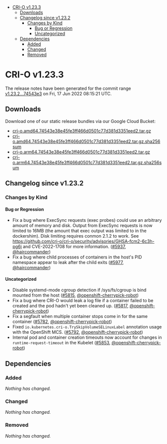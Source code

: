 - [CRI-O v1.23.3](#cri-o-v1233)
  - [Downloads](#downloads)
  - [Changelog since v1.23.2](#changelog-since-v1232)
    - [Changes by Kind](#changes-by-kind)
      - [Bug or Regression](#bug-or-regression)
      - [Uncategorized](#uncategorized)
  - [Dependencies](#dependencies)
    - [Added](#added)
    - [Changed](#changed)
    - [Removed](#removed)

# CRI-O v1.23.3

The release notes have been generated for the commit range
[v1.23.2...74543e3](https://github.com/cri-o/cri-o/compare/v1.23.2...74543e38e45fe3ff466d0501c77d381d3351eed2) on Fri, 17 Jun 2022 08:15:21 UTC.

## Downloads

Download one of our static release bundles via our Google Cloud Bucket:

- [cri-o.amd64.74543e38e45fe3ff466d0501c77d381d3351eed2.tar.gz](https://storage.googleapis.com/cri-o/artifacts/cri-o.amd64.74543e38e45fe3ff466d0501c77d381d3351eed2.tar.gz)
- [cri-o.amd64.74543e38e45fe3ff466d0501c77d381d3351eed2.tar.gz.sha256sum](https://storage.googleapis.com/cri-o/artifacts/cri-o.amd64.74543e38e45fe3ff466d0501c77d381d3351eed2.tar.gz.sha256sum)
- [cri-o.arm64.74543e38e45fe3ff466d0501c77d381d3351eed2.tar.gz](https://storage.googleapis.com/cri-o/artifacts/cri-o.arm64.74543e38e45fe3ff466d0501c77d381d3351eed2.tar.gz)
- [cri-o.arm64.74543e38e45fe3ff466d0501c77d381d3351eed2.tar.gz.sha256sum](https://storage.googleapis.com/cri-o/artifacts/cri-o.arm64.74543e38e45fe3ff466d0501c77d381d3351eed2.tar.gz.sha256sum)

## Changelog since v1.23.2

### Changes by Kind

#### Bug or Regression
 - Fix a bug where ExecSync requests (exec probes) could use an arbitrary amount of memory and disk. Output from ExecSync requests is now limited to 16MB (the amount that exec output was limited to in the dockershim). Disk limiting requires conmon 2.1.2 to work. See https://github.com/cri-o/cri-o/security/advisories/GHSA-fcm2-6c3h-pg6j and CVE-2022-1708 for more information. ([#5937](https://github.com/cri-o/cri-o/pull/5937), [@haircommander](https://github.com/haircommander))
 - Fix a bug where child processes of containers in the host's PID namespace appear to leak after the child exits ([#5977](https://github.com/cri-o/cri-o/pull/5977), [@haircommander](https://github.com/haircommander))

#### Uncategorized
 - Disable systemd-mode cgroup detection if /sys/fs/cgroup is bind mounted from the host ([#5815](https://github.com/cri-o/cri-o/pull/5815), [@openshift-cherrypick-robot](https://github.com/openshift-cherrypick-robot))
 - Fix a bug where CRI-O would leak a log file if a container failed to be created and the pod hadn't yet been cleaned up. ([#5817](https://github.com/cri-o/cri-o/pull/5817), [@openshift-cherrypick-robot](https://github.com/openshift-cherrypick-robot))
 - Fix a segfault when multiple container stops come in for the same container ([#5782](https://github.com/cri-o/cri-o/pull/5782), [@openshift-cherrypick-robot](https://github.com/openshift-cherrypick-robot))
 - Fixed `io.kubernetes.cri-o.TrySkipVolumeSELinuxLabel` annotation usage with the OpenShift MCS. ([#5792](https://github.com/cri-o/cri-o/pull/5792), [@openshift-cherrypick-robot](https://github.com/openshift-cherrypick-robot))
 - Internal pod and container creation timeouts now account for changes in `runtime-request-timeout` in the Kubelet ([#5853](https://github.com/cri-o/cri-o/pull/5853), [@openshift-cherrypick-robot](https://github.com/openshift-cherrypick-robot))

## Dependencies

### Added
_Nothing has changed._

### Changed
_Nothing has changed._

### Removed
_Nothing has changed._
